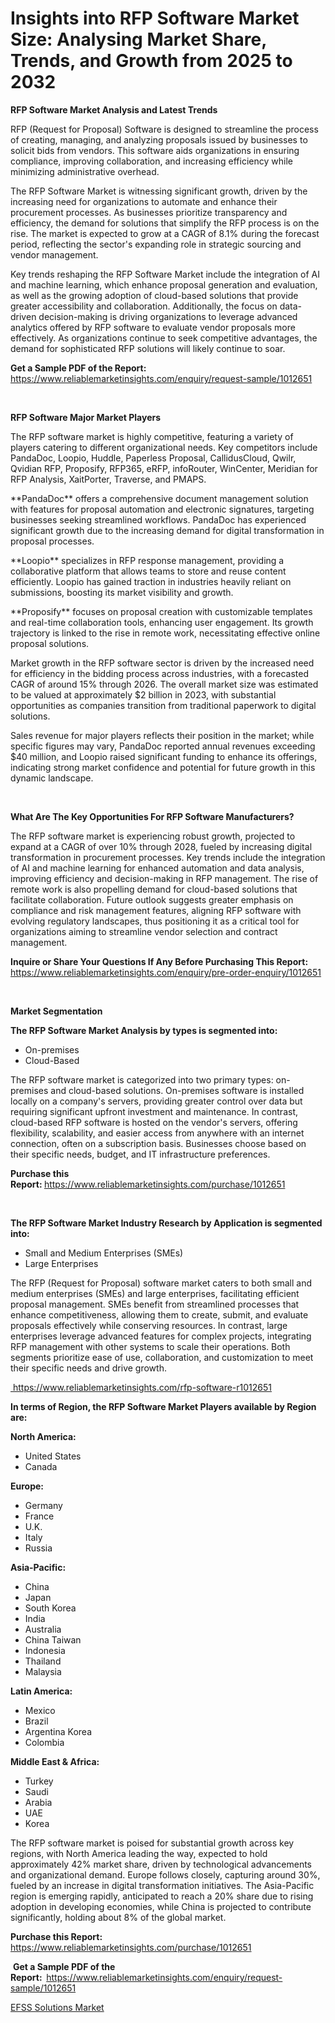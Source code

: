 <p><h1>Insights into RFP Software Market Size: Analysing Market Share, Trends, and Growth from 2025 to 2032</h1></p><p><strong>RFP Software Market Analysis and Latest Trends</strong></p>
<p><p>RFP (Request for Proposal) Software is designed to streamline the process of creating, managing, and analyzing proposals issued by businesses to solicit bids from vendors. This software aids organizations in ensuring compliance, improving collaboration, and increasing efficiency while minimizing administrative overhead. </p><p>The RFP Software Market is witnessing significant growth, driven by the increasing need for organizations to automate and enhance their procurement processes. As businesses prioritize transparency and efficiency, the demand for solutions that simplify the RFP process is on the rise. The market is expected to grow at a CAGR of 8.1% during the forecast period, reflecting the sector's expanding role in strategic sourcing and vendor management.</p><p>Key trends reshaping the RFP Software Market include the integration of AI and machine learning, which enhance proposal generation and evaluation, as well as the growing adoption of cloud-based solutions that provide greater accessibility and collaboration. Additionally, the focus on data-driven decision-making is driving organizations to leverage advanced analytics offered by RFP software to evaluate vendor proposals more effectively. As organizations continue to seek competitive advantages, the demand for sophisticated RFP solutions will likely continue to soar.</p></p>
<p><strong>Get a Sample PDF of the Report:&nbsp;</strong> <a href="https://www.reliablemarketinsights.com/enquiry/request-sample/1012651?utm_campaign=2207&utm_medium=2&utm_source=Github&utm_content=ia&utm_term=06032025&utm_id=rfp-software">https://www.reliablemarketinsights.com/enquiry/request-sample/1012651</a></p>
<p>&nbsp;</p>
<p><strong>RFP Software Major Market Players</strong></p>
<p><p>The RFP software market is highly competitive, featuring a variety of players catering to different organizational needs. Key competitors include PandaDoc, Loopio, Huddle, Paperless Proposal, CallidusCloud, Qwilr, Qvidian RFP, Proposify, RFP365, eRFP, infoRouter, WinCenter, Meridian for RFP Analysis, XaitPorter, Traverse, and PMAPS.</p><p>**PandaDoc** offers a comprehensive document management solution with features for proposal automation and electronic signatures, targeting businesses seeking streamlined workflows. PandaDoc has experienced significant growth due to the increasing demand for digital transformation in proposal processes.</p><p>**Loopio** specializes in RFP response management, providing a collaborative platform that allows teams to store and reuse content efficiently. Loopio has gained traction in industries heavily reliant on submissions, boosting its market visibility and growth.</p><p>**Proposify** focuses on proposal creation with customizable templates and real-time collaboration tools, enhancing user engagement. Its growth trajectory is linked to the rise in remote work, necessitating effective online proposal solutions.</p><p>Market growth in the RFP software sector is driven by the increased need for efficiency in the bidding process across industries, with a forecasted CAGR of around 15% through 2026. The overall market size was estimated to be valued at approximately $2 billion in 2023, with substantial opportunities as companies transition from traditional paperwork to digital solutions.</p><p>Sales revenue for major players reflects their position in the market; while specific figures may vary, PandaDoc reported annual revenues exceeding $40 million, and Loopio raised significant funding to enhance its offerings, indicating strong market confidence and potential for future growth in this dynamic landscape.</p></p>
<p>&nbsp;</p>
<p><strong>What Are The Key Opportunities For RFP Software Manufacturers?</strong></p>
<p><p>The RFP software market is experiencing robust growth, projected to expand at a CAGR of over 10% through 2028, fueled by increasing digital transformation in procurement processes. Key trends include the integration of AI and machine learning for enhanced automation and data analysis, improving efficiency and decision-making in RFP management. The rise of remote work is also propelling demand for cloud-based solutions that facilitate collaboration. Future outlook suggests greater emphasis on compliance and risk management features, aligning RFP software with evolving regulatory landscapes, thus positioning it as a critical tool for organizations aiming to streamline vendor selection and contract management.</p></p>
<p><strong>Inquire or Share Your Questions If Any Before Purchasing This Report:</strong> <a href="https://www.reliablemarketinsights.com/enquiry/pre-order-enquiry/1012651?utm_campaign=2207&utm_medium=2&utm_source=Github&utm_content=ia&utm_term=06032025&utm_id=rfp-software">https://www.reliablemarketinsights.com/enquiry/pre-order-enquiry/1012651</a></p>
<p>&nbsp;</p>
<p><strong>Market Segmentation</strong></p>
<p><strong>The RFP Software Market Analysis by types is segmented into:</strong></p>
<p><ul><li>On-premises</li><li>Cloud-Based</li></ul></p>
<p><p>The RFP software market is categorized into two primary types: on-premises and cloud-based solutions. On-premises software is installed locally on a company's servers, providing greater control over data but requiring significant upfront investment and maintenance. In contrast, cloud-based RFP software is hosted on the vendor's servers, offering flexibility, scalability, and easier access from anywhere with an internet connection, often on a subscription basis. Businesses choose based on their specific needs, budget, and IT infrastructure preferences.</p></p>
<p><strong>Purchase this Report:&nbsp;</strong><a href="https://www.reliablemarketinsights.com/purchase/1012651?utm_campaign=2207&utm_medium=2&utm_source=Github&utm_content=ia&utm_term=06032025&utm_id=rfp-software">https://www.reliablemarketinsights.com/purchase/1012651</a></p>
<p>&nbsp;</p>
<p><strong>The RFP Software Market Industry Research by Application is segmented into:</strong></p>
<p><ul><li>Small and Medium Enterprises (SMEs)</li><li>Large Enterprises</li></ul></p>
<p><p>The RFP (Request for Proposal) software market caters to both small and medium enterprises (SMEs) and large enterprises, facilitating efficient proposal management. SMEs benefit from streamlined processes that enhance competitiveness, allowing them to create, submit, and evaluate proposals effectively while conserving resources. In contrast, large enterprises leverage advanced features for complex projects, integrating RFP management with other systems to scale their operations. Both segments prioritize ease of use, collaboration, and customization to meet their specific needs and drive growth.</p></p>
<p><a href="https://www.reliablemarketinsights.com/rfp-software-r1012651?utm_campaign=2207&utm_medium=2&utm_source=Github&utm_content=ia&utm_term=06032025&utm_id=rfp-software">&nbsp;https://www.reliablemarketinsights.com/rfp-software-r1012651</a></p>
<p><strong>In terms of Region, the RFP Software Market Players available by Region are:</strong></p>
<p>
    <p> <strong> North America: </strong>
        <ul>
            <li>United States</li>
            <li>Canada</li>
        </ul>
        </p> 
    <p> <strong> Europe: </strong>
        <ul>
            <li>Germany</li>
            <li>France</li>
            <li>U.K.</li>
            <li>Italy</li>
            <li>Russia</li>
        </ul>
        </p> 
    <p> <strong> Asia-Pacific: </strong>
        <ul>
            <li>China</li>
            <li>Japan</li>
            <li>South Korea</li>
            <li>India</li>
            <li>Australia</li>
            <li>China Taiwan</li>
            <li>Indonesia</li>
            <li>Thailand</li>
            <li>Malaysia</li>
        </ul>
        </p> 
    <p> <strong> Latin America: </strong>
        <ul>
            <li>Mexico</li>
            <li>Brazil</li>
            <li>Argentina Korea</li>
            <li>Colombia</li>
        </ul>
        </p> 
    <p> <strong> Middle East & Africa: </strong>
        <ul>
            <li>Turkey</li>
            <li>Saudi</li>
            <li>Arabia</li>
            <li>UAE</li>
            <li>Korea</li>
        </ul>
    </p>
    </p>
<p><p>The RFP software market is poised for substantial growth across key regions, with North America leading the way, expected to hold approximately 42% market share, driven by technological advancements and organizational demand. Europe follows closely, capturing around 30%, fueled by an increase in digital transformation initiatives. The Asia-Pacific region is emerging rapidly, anticipated to reach a 20% share due to rising adoption in developing economies, while China is projected to contribute significantly, holding about 8% of the global market.</p></p>
<p><strong>Purchase this Report: </strong><a href="https://www.reliablemarketinsights.com/purchase/1012651?utm_campaign=2207&utm_medium=2&utm_source=Github&utm_content=ia&utm_term=06032025&utm_id=rfp-software">https://www.reliablemarketinsights.com/purchase/1012651</a></p>
<p>&nbsp;<strong>Get a Sample PDF of the Report:&nbsp;&nbsp;</strong><a href="https://www.reliablemarketinsights.com/enquiry/request-sample/1012651?utm_campaign=2207&utm_medium=2&utm_source=Github&utm_content=ia&utm_term=06032025&utm_id=rfp-software">https://www.reliablemarketinsights.com/enquiry/request-sample/1012651</a></p>
<p><strong></strong></p>
<p><p><a href="https://github.com/luckyshygirl/Market-Research-Report-List-7/blob/main/efss-solutions-market.md?utm_campaign=2207&utm_medium=2&utm_source=Github&utm_content=ia&utm_term=06032025&utm_id=rfp-software">EFSS Solutions Market</a></p></p>